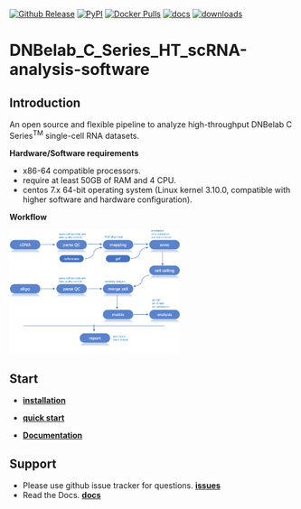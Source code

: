 [![Github Release](https://img.shields.io/github/v/release/lishuangshuang0616/DNBC4tools)](https://github.com/lishuangshuang0616/DNBC4tools/releases)
[![PyPI](https://img.shields.io/pypi/v/dnbc4tools)](https://pypi.org/project/DNBC4tools)
[![Docker Pulls](https://img.shields.io/docker/pulls/lishuangshuang3/dnbc4tools)](https://hub.docker.com/r/lishuangshuang3/dnbc4tools)
[![docs](https://img.shields.io/static/v1?label=docs&message=dnbc4tools&color=blue)](https://dnbc4tools.readthedocs.io)
[![downloads](https://static.pepy.tech/personalized-badge/dnbc4tools?period=total&units=international_system&left_color=grey&right_color=blue&left_text=downloads)](https://pepy.tech/project/dnbc4tools)


# DNBelab_C_Series_HT_scRNA-analysis-software

## Introduction

An open source and flexible pipeline to analyze high-throughput DNBelab C Series<sup>TM</sup> single-cell RNA datasets. 

**Hardware/Software requirements** 

- x86-64 compatible processors.
- require at least 50GB of RAM and 4 CPU. 
- centos 7.x 64-bit operating system (Linux kernel 3.10.0, compatible with higher software and hardware configuration). 

**Workflow**
 
 <img src="./doc/pipeline.jpg" width="60%">

## Start

- [**installation** ](./doc/installation.md)

- [**quick start** ](./doc/quickstart.md)

- [**Documentation** ](./doc/detail.md)

## Support

- Please use github issue tracker for questions. [**issues**](https://github.com/MGI-tech-bioinformatics/DNBelab_C_Series_HT_scRNA-analysis-software/issues)
- Read the Docs. [**docs**](https://dnbc4tools.readthedocs.io)
